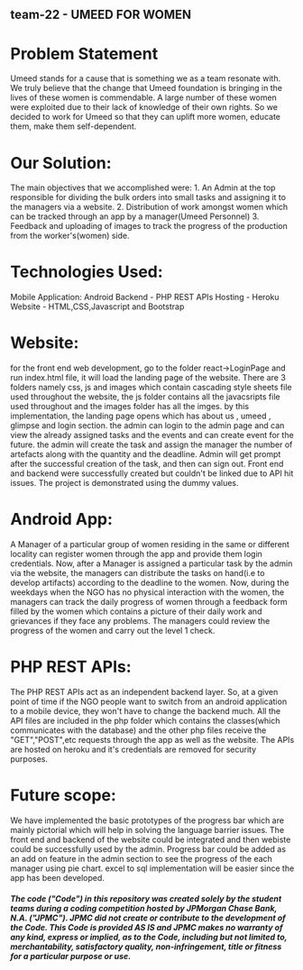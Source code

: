 ## team-22 - UMEED FOR WOMEN

# Problem Statement

Umeed stands for a cause that is something we as a team resonate with. We truly believe that the change that Umeed foundation is bringing in the lives of these women is commendable. A large number of these women were exploited due to their lack of knowledge of their own rights. So we decided to work for Umeed so that they can uplift more women, educate them, make them self-dependent.

# Our Solution:

The main objectives that we accomplished were: 1. An Admin at the top responsible for dividing the bulk orders into small tasks and assigning it to the managers via a website. 2. Distribution of work amongst women which can be tracked through an app by a manager(Umeed Personnel) 3. Feedback and uploading of images to track the progress of the production from the worker's(women) side.

# Technologies Used:

Mobile Application: Android
Backend - PHP REST APIs
Hosting - Heroku
Website - HTML,CSS,Javascript and Bootstrap

# Website:
for the front end web development, go to the folder react->LoginPage and run index.html file, it will load the landing page of the website. There are 3 folders namely css, js and images which contain cascading style sheets file used throughout the website, the js folder contains all the javacsripts file used throughout and the images folder has all the imges. by this implementation, the landing page opens which has about us , umeed , glimpse and login section. the admin can login to the admin page and can view the already assigned tasks and the events and can create event for the future. the admin  will create the task and assign  the manager the number of artefacts along with the quantity and the deadline. Admin will  get prompt after the successful creation of the task, and then can sign out. Front end and backend were successfully created but couldn't be linked due to API hit issues. The project is demonstrated using the dummy values.

# Android App:
A Manager of a particular group of women residing in the same or different locality can register women through the app and provide them login credentials. Now, after a Manager is assigned a particular task by the admin via the website, the managers can distribute the tasks on hand(i.e to develop artifacts) according to the deadline to the women. Now, during the weekdays when the NGO has no physical interaction with the women, the managers can track the daily progress of women through a feedback form filled by the women which contains a picture of their daily work and grievances if they face any problems. The managers could review the progress of the women and carry out the level 1 check.

# PHP REST APIs:
The PHP REST APIs act as an independent backend layer. So, at a given point of time if the NGO people want to switch from an android application to a mobile device, they won't have to change the backend much. All the API files are included in the php folder which contains the classes(which communicates with the database) and the other php files receive the "GET","POST",etc requests through the app as well as the website. The APIs are hosted on heroku and it's credentials are removed for security purposes.

# Future scope: 
We have implemented the basic prototypes of the progress bar which are mainly pictorial which will help in solving the language barrier issues. The front end and backend of the website could be integrated and then webiste could be successfully used by the admin. Progress bar could be added as an add on feature in the admin section to see the progress of the each manager using pie chart. excel to sql implementation will be easier since the app has been developed.



##### The code ("Code") in this repository was created solely by the student teams during a coding competition hosted by JPMorgan Chase Bank, N.A. ("JPMC").						JPMC did not create or contribute to the development of the Code.  This Code is provided AS IS and JPMC makes no warranty of any kind, express or implied, as to the Code,						including but not limited to, merchantability, satisfactory quality, non-infringement, title or fitness for a particular purpose or use.